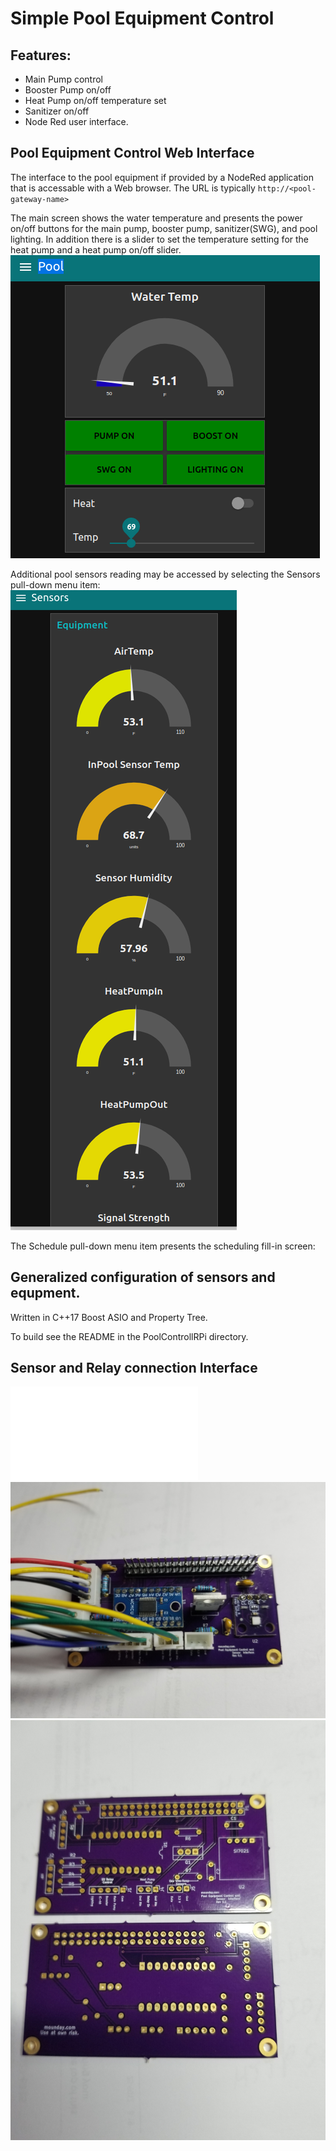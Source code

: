 # Simple Pool Equipment Control
## Features:
- Main Pump control
- Booster Pump on/off
- Heat Pump on/off temperature set
- Sanitizer on/off
- Node Red user interface.

## Pool Equipment Control Web Interface
The interface to the pool equipment if provided by a NodeRed application that is
accessable with a Web browser. The URL is typically 
`http://<pool-gateway-name>`

The main screen shows the water temperature and presents the power on/off buttons for
the main pump, booster pump, sanitizer(SWG), and pool lighting. In addition there
is a slider to set the temperature setting for the heat pump and a heat pump on/off
slider. 
![Main screen](./Hardware/PoolMain.png)

Additional pool sensors reading may be accessed by selecting the Sensors pull-down menu item:
![Sensors](./Hardware/PoolSensors.png)

The Schedule pull-down menu item presents the scheduling fill-in screen:



## Generalized configuration of sensors and equpment.
Written in C++17 
Boost ASIO and Property Tree.

To build see the README in the PoolControllRPi directory.

## Sensor and Relay connection Interface
![Schematic](./Hardware/connectSch.pdf)
![RPi Pin 40](./Hardware/PiConnect.jpg)
![Bare Board](./Hardware/PiBare.jpg)
